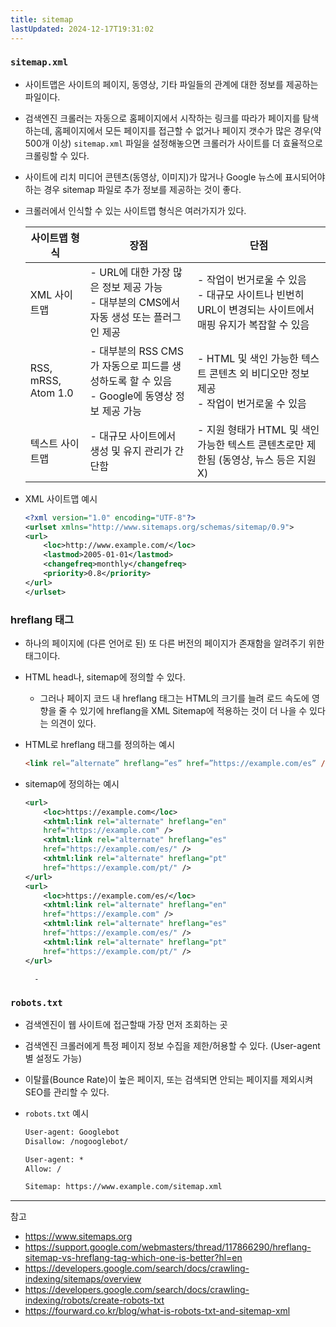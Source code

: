 ```yaml
---
title: sitemap
lastUpdated: 2024-12-17T19:31:02
---
```

### `sitemap.xml`

- 사이트맵은 사이트의 페이지, 동영상, 기타 파일들의 관계에 대한 정보를 제공하는 파일이다.
- 검색엔진 크롤러는 자동으로 홈페이지에서 시작하는 링크를 따라가 페이지를 탐색하는데, 홈페이지에서 모든 페이지를 접근할 수 없거나 페이지 갯수가 많은 경우(약 500개 이상) `sitemap.xml` 파일을 설정해놓으면 크롤러가 사이트를 더 효율적으로 크롤링할 수 있다.
- 사이트에 리치 미디어 콘텐츠(동영상, 이미지)가 많거나 Google 뉴스에 표시되어야 하는 경우 sitemap 파일로 추가 정보를 제공하는 것이 좋다.

- 크롤러에서 인식할 수 있는 사이트맵 형식은 여러가지가 있다.

    | 사이트맵 형식 | 장점 | 단점 |
    |--------------|------|------|
    | XML 사이트맵 | - URL에 대한 가장 많은 정보 제공 가능<br>- 대부분의 CMS에서 자동 생성 또는 플러그인 제공 | - 작업이 번거로울 수 있음<br>- 대규모 사이트나 빈번히 URL이 변경되는 사이트에서 매핑 유지가 복잡할 수 있음 |
    | RSS, mRSS, Atom 1.0 | - 대부분의 RSS CMS가 자동으로 피드를 생성하도록 할 수 있음<br>- Google에 동영상 정보 제공 가능 | - HTML 및 색인 가능한 텍스트 콘텐츠 외 비디오만 정보 제공<br>- 작업이 번거로울 수 있음 |
    | 텍스트 사이트맵 | - 대규모 사이트에서 생성 및 유지 관리가 간단함 | - 지원 형태가 HTML 및 색인 가능한 텍스트 콘텐츠로만 제한됨 (동영상, 뉴스 등은 지원 X) |

- XML 사이트맵 예시

    ```xml
    <?xml version="1.0" encoding="UTF-8"?>
    <urlset xmlns="http://www.sitemaps.org/schemas/sitemap/0.9">
    <url>
        <loc>http://www.example.com/</loc>
        <lastmod>2005-01-01</lastmod>
        <changefreq>monthly</changefreq>
        <priority>0.8</priority>
    </url>
    </urlset>
    ```

### hreflang 태그

- 하나의 페이지에 (다른 언어로 된) 또 다른 버전의 페이지가 존재함을 알려주기 위한 태그이다.
- HTML head나, sitemap에 정의할 수 있다.
  - 그러나 페이지 코드 내 hreflang 태그는 HTML의 크기를 늘려 로드 속도에 영향을 줄 수 있기에 hreflang을 XML Sitemap에 적용하는 것이 더 나을 수 있다는 의견이 있다.

- HTML로 hreflang 태그를 정의하는 예시

    ```html
    <link rel=”alternate” hreflang=”es” href=”https://example.com/es” />
    ```

- sitemap에 정의하는 예시

    ```xml
    <url>
        <loc>https://example.com</loc>
        <xhtml:link rel="alternate" hreflang="en" 
        href="https://example.com" />
        <xhtml:link rel="alternate" hreflang="es" 
        href="https://example.com/es/" />
        <xhtml:link rel="alternate" hreflang="pt" 
        href="https://example.com/pt/" />
    </url>
    <url>
        <loc>https://example.com/es/</loc>
        <xhtml:link rel="alternate" hreflang="en" 
        href="https://example.com" />
        <xhtml:link rel="alternate" hreflang="es" 
        href="https://example.com/es/" />
        <xhtml:link rel="alternate" hreflang="pt" 
        href="https://example.com/pt/" />
    </url>
    ```

        -

### `robots.txt`

- 검색엔진이 웹 사이트에 접근할때 가장 먼저 조회하는 곳
- 검색엔진 크롤러에게 특정 페이지 정보 수집을 제한/허용할 수 있다. (User-agent별 설정도 가능)
- 이탈률(Bounce Rate)이 높은 페이지, 또는 검색되면 안되는 페이지를 제외시켜 SEO를 관리할 수 있다.

- `robots.txt` 예시

    ```txt
    User-agent: Googlebot
    Disallow: /nogooglebot/

    User-agent: *
    Allow: /

    Sitemap: https://www.example.com/sitemap.xml
    ```

---
참고

- <https://www.sitemaps.org>
- <https://support.google.com/webmasters/thread/117866290/hreflang-sitemap-vs-hreflang-tag-which-one-is-better?hl=en>
- <https://developers.google.com/search/docs/crawling-indexing/sitemaps/overview>
- <https://developers.google.com/search/docs/crawling-indexing/robots/create-robots-txt>
- <https://fourward.co.kr/blog/what-is-robots-txt-and-sitemap-xml>
